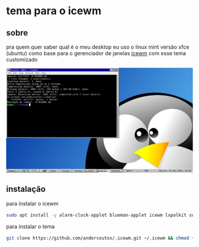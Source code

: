 # tema para o icewm

## sobre

pra quem quer saber qual é o meu desktop eu uso o linux mint versão xfce (ubuntu) como base para o gerenciador de janelas [icewm](https://ice-wm.org/) com esse tema customizado

![tema para o icewm](tema.v2.png "tema para o icewm")

## instalação

para instalar o icewm

```bash
sudo apt install -y alarm-clock-applet blueman-applet icewm lxpolkit suckless-tools volumeicon-alsa xfce4-screenshooter xfce4-terminal
```

para instalar o tema

```bash
git clone https://github.com/andercoutos/.icewm.git ~/.icewm && chmod +x ~/.icewm/preferences

```

